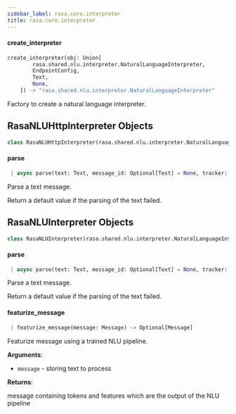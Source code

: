 ```yaml
---
sidebar_label: rasa.core.interpreter
title: rasa.core.interpreter
---
```


#### create\_interpreter

```python
create_interpreter(obj: Union[
        rasa.shared.nlu.interpreter.NaturalLanguageInterpreter,
        EndpointConfig,
        Text,
        None,
    ]) -> "rasa.shared.nlu.interpreter.NaturalLanguageInterpreter"
```

Factory to create a natural language interpreter.

## RasaNLUHttpInterpreter Objects

```python
class RasaNLUHttpInterpreter(rasa.shared.nlu.interpreter.NaturalLanguageInterpreter)
```

#### parse

```python
 | async parse(text: Text, message_id: Optional[Text] = None, tracker: Optional[DialogueStateTracker] = None, metadata: Optional[Dict] = None) -> Dict[Text, Any]
```

Parse a text message.

Return a default value if the parsing of the text failed.

## RasaNLUInterpreter Objects

```python
class RasaNLUInterpreter(rasa.shared.nlu.interpreter.NaturalLanguageInterpreter)
```

#### parse

```python
 | async parse(text: Text, message_id: Optional[Text] = None, tracker: Optional[DialogueStateTracker] = None, metadata: Optional[Dict] = None) -> Dict[Text, Any]
```

Parse a text message.

Return a default value if the parsing of the text failed.

#### featurize\_message

```python
 | featurize_message(message: Message) -> Optional[Message]
```

Featurize message using a trained NLU pipeline.

**Arguments**:

- `message` - storing text to process

**Returns**:

  message containing tokens and features which are the output of the NLU pipeline

